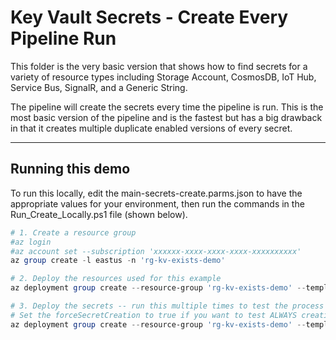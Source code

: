 # Key Vault Secrets - Create Every Pipeline Run

This folder is the very basic version that shows how to find secrets for a variety of resource types including Storage Account, CosmosDB, IoT Hub, Service Bus, SignalR, and a Generic String.

The pipeline will create the secrets every time the pipeline is run. This is the most basic version of the pipeline and is the fastest but has a big drawback in that it creates multiple duplicate enabled versions of every secret.

---

## Running this demo

To run this locally, edit the main-secrets-create.parms.json to have the appropriate values for your environment, then run the commands in the Run_Create_Locally.ps1 file (shown below).

``` Powershell
# 1. Create a resource group 
#az login
#az account set --subscription 'xxxxxx-xxxx-xxxx-xxxx-xxxxxxxxxx'
az group create -l eastus -n 'rg-kv-exists-demo'

# 2. Deploy the resources used for this example
az deployment group create --resource-group 'rg-kv-exists-demo' --template-file '../infra/main-create-resources.bicep'  --parameters 'Bicep/main-secrets-exists.parms.json' -n 'manual-create-resources-20230718T1300'

# 3. Deploy the secrets -- run this multiple times to test the process
# Set the forceSecretCreation to true if you want to test ALWAYS creating the secret
az deployment group create --resource-group 'rg-kv-exists-demo' --template-file 'Bicep/main-secrets-exists.bicep' --parameters 'Bicep/main-secrets-exists.parms.json' -n 'manual-secrets-exists-20230718T1300'
```
